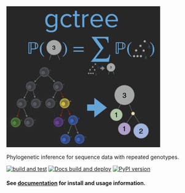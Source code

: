 <img src="docs/_static/logo.png" width="400"/>

Phylogenetic inference for sequence data with repeated genotypes.

[![build and test](https://github.com/matsengrp/gctree/actions/workflows/build-and-test.yml/badge.svg)](https://github.com/matsengrp/gctree/actions/workflows/build-and-test.yml)
[![Docs build and deploy](https://github.com/matsengrp/gctree/actions/workflows/docs-build-and-deploy.yml/badge.svg)](https://github.com/matsengrp/gctree/actions/workflows/docs-build-and-deploy.yml)
[![PyPI version](https://badge.fury.io/py/gctree.svg)](https://badge.fury.io/py/gctree)

#### See [documentation](https://matsengrp.github.io/gctree) for install and usage information.


